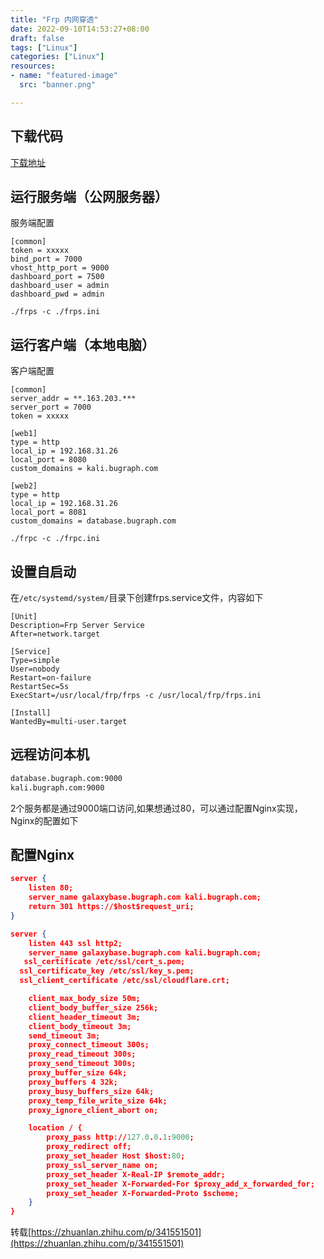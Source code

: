 ```yaml
---
title: "Frp 内网穿透"
date: 2022-09-10T14:53:27+08:00
draft: false
tags: ["Linux"]
categories: ["Linux"]
resources:
- name: "featured-image"
  src: "banner.png"

---
```


## 下载代码
[下载地址](https://github.com/fatedier/frp/releases)

## 运行服务端（公网服务器）

服务端配置

```
[common]
token = xxxxx
bind_port = 7000
vhost_http_port = 9000
dashboard_port = 7500
dashboard_user = admin
dashboard_pwd = admin
```

```
./frps -c ./frps.ini
```

## 运行客户端（本地电脑）

客户端配置

```
[common]
server_addr = **.163.203.***
server_port = 7000
token = xxxxx

[web1]
type = http
local_ip = 192.168.31.26
local_port = 8080
custom_domains = kali.bugraph.com

[web2]
type = http
local_ip = 192.168.31.26
local_port = 8081
custom_domains = database.bugraph.com
```

```
./frpc -c ./frpc.ini
```

## 设置自启动
在`/etc/systemd/system/`目录下创建frps.service文件，内容如下

```
[Unit]
Description=Frp Server Service
After=network.target

[Service]
Type=simple
User=nobody
Restart=on-failure
RestartSec=5s
ExecStart=/usr/local/frp/frps -c /usr/local/frp/frps.ini

[Install]
WantedBy=multi-user.target
```

## 远程访问本机

```bash
database.bugraph.com:9000
kali.bugraph.com:9000
```

2个服务都是通过9000端口访问,如果想通过80，可以通过配置Nginx实现，Nginx的配置如下

## 配置Nginx


```json
server {
    listen 80;
    server_name galaxybase.bugraph.com kali.bugraph.com;
    return 301 https://$host$request_uri;
}

server {
    listen 443 ssl http2;
    server_name galaxybase.bugraph.com kali.bugraph.com;
   ssl_certificate /etc/ssl/cert_s.pem;
  ssl_certificate_key /etc/ssl/key_s.pem;
  ssl_client_certificate /etc/ssl/cloudflare.crt;

    client_max_body_size 50m;
    client_body_buffer_size 256k;
    client_header_timeout 3m;
    client_body_timeout 3m;
    send_timeout 3m;
    proxy_connect_timeout 300s;
    proxy_read_timeout 300s;
    proxy_send_timeout 300s;
    proxy_buffer_size 64k;
    proxy_buffers 4 32k;
    proxy_busy_buffers_size 64k;
    proxy_temp_file_write_size 64k;
    proxy_ignore_client_abort on;

    location / {
        proxy_pass http://127.0.0.1:9000;
        proxy_redirect off;
        proxy_set_header Host $host:80;
        proxy_ssl_server_name on;
        proxy_set_header X-Real-IP $remote_addr;
        proxy_set_header X-Forwarded-For $proxy_add_x_forwarded_for;
        proxy_set_header X-Forwarded-Proto $scheme;
    }
}
```




转载[https://zhuanlan.zhihu.com/p/341551501](https://zhuanlan.zhihu.com/p/341551501)